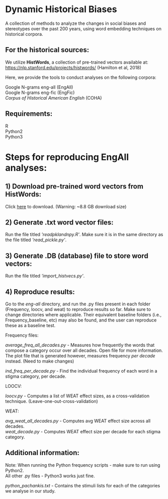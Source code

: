 # Dynamic Historical Biases

A collection of methods to analyze the changes in social biases and stereotypes over the past 200 years, using word embedding techniques on historical corpora.

## For the historical sources: 

We utilize **HistWords**, a collection of pre-trained vectors available at: https://nlp.stanford.edu/projects/histwords/
(Hamilton et al, 2018)

Here, we provide the tools to conduct analyses on the following corpora:

Google N-grams eng-all (EngAll) <br />
Google N-grams eng-fic (EngFic) <br />
*Corpus of Historical American English* (COHA)

## Requirements:
R <br />
Python2 <br />
Python3

# Steps for reproducing EngAll analyses:

## 1) Download pre-trained word vectors from HistWords:
Click [here](http://snap.stanford.edu/historical_embeddings/eng-all.zip) to download. (Warning: ~8.8 GB download size)

## 2) Generate .txt word vector files:

Run the file titled *'readpklandnpy.R'*. Make sure it is in the same directory as the file titled *'read_pickle.py'*.

## 3) Generate .DB (database) file to store word vectors:

Run the file titled *'import_histvecs.py'*.

## 4) Reproduce results:

Go to the *eng-all* directory, and run the .py files present in each folder (Frequency, loocv, and weat) to reproduce results so far. Make sure to change directories where applicable. Their equivalent baseline folders (i.e., Frequency_baseline, etc) may also be found, and the user can reproduce these as a baseline test.

Frequency files:

*average_freq_all_decades.py* - Measures how frequently the words that compose a category occur over all decades. Open file for more information. The plot file that is generated however, measures frequency *per decade* instead. (Need to make changes) <br />

*ind_freq_per_decade.py* - Find the individual frequency of each word in a stigma category, per decade.<br />

LOOCV:

*loocv.py* - Computes a list of WEAT effect sizes, as a cross-validation technique. (Leave-one-out-cross-validation)<br />

WEAT:

*avg_weat_all_decades.py* - Computes avg WEAT effect size across all decades.<br />
*weat_decade.py* - Computes WEAT effect size per decade for each stigma category.<br />



## Additional information:

Note: When running the Python frequency scripts - make sure to run using Python2.<br />
All other .py files - Python3 works just fine.<br />

*python_pachankis.txt* - Contains the stimuli lists for each of the categories we analyse in our study.

